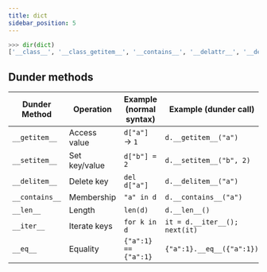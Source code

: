```yaml
---
title: dict
sidebar_position: 5
---
```


```python
>>> dir(dict)
['__class__', '__class_getitem__', '__contains__', '__delattr__', '__delitem__', '__dir__', '__doc__', '__eq__', '__format__', '__ge__', '__getattribute__', '__getitem__', '__gt__', '__hash__', '__init__', '__init_subclass__', '__ior__', '__iter__', '__le__', '__len__', '__lt__', '__ne__', '__new__', '__or__', '__reduce__', '__reduce_ex__', '__repr__', '__reversed__', '__ror__', '__setattr__', '__setitem__', '__sizeof__', '__str__', '__subclasshook__', 'clear', 'copy', 'fromkeys', 'get', 'items', 'keys', 'pop', 'popitem', 'setdefault', 'update', 'values']
```

## Dunder methods

| Dunder Method  | Operation     | Example (normal syntax) | Example (dunder call)         |
| -------------- | ------------- | ----------------------- | ----------------------------- |
| `__getitem__`  | Access value  | `d["a"]` → `1`          | `d.__getitem__("a")`          |
| `__setitem__`  | Set key/value | `d["b"] = 2`            | `d.__setitem__("b", 2)`       |
| `__delitem__`  | Delete key    | `del d["a"]`            | `d.__delitem__("a")`          |
| `__contains__` | Membership    | `"a" in d`              | `d.__contains__("a")`         |
| `__len__`      | Length        | `len(d)`                | `d.__len__()`                 |
| `__iter__`     | Iterate keys  | `for k in d`            | `it = d.__iter__(); next(it)` |
| `__eq__`       | Equality      | `{"a":1} == {"a":1}`    | `{"a":1}.__eq__({"a":1})`     |
